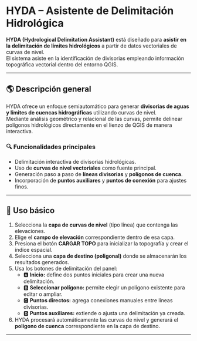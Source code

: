 # HYDA – Asistente de Delimitación Hidrológica

**HYDA (Hydrological Delimitation Assistant)** está diseñado para **asistir en la delimitación de límites hidrológicos** a partir de datos vectoriales de curvas de nivel.  
El sistema asiste en la identificación de divisorias empleando información topográfica vectorial dentro del entorno QGIS.

---

## 🌎 Descripción general

HYDA ofrece un enfoque semiautomático para generar **divisorias de aguas y límites de cuencas hidrográficas** utilizando curvas de nivel.  
Mediante análisis geométrico y relacional de las curvas, permite delinear polígonos hidrológicos directamente en el lienzo de QGIS de manera interactiva.

### 🔍 Funcionalidades principales
- Delimitación interactiva de divisorias hidrológicas.
- Uso de **curvas de nivel vectoriales** como fuente principal.
- Generación paso a paso de **líneas divisorias** y **polígonos de cuenca**.
- Incorporación de **puntos auxiliares** y **puntos de conexión** para ajustes finos.

---

## 🧭 Uso básico

1. Selecciona la **capa de curvas de nivel** (tipo línea) que contenga las elevaciones.  
2. Elige el **campo de elevación** correspondiente dentro de esa capa.  
3. Presiona el botón **CARGAR TOPO** para inicializar la topografía y crear el índice espacial.  
4. Selecciona una **capa de destino (poligonal)** donde se almacenarán los resultados generados.  
5. Usa los botones de delimitación del panel:
   - 🅰️ **Inicio:** define dos puntos iniciales para crear una nueva delimitación.  
   - 🅱️ **Seleccionar polígono:** permite elegir un polígono existente para editar o ampliar.  
   - 🅲 **Puntos directos:** agrega conexiones manuales entre líneas divisorias.  
   - 🅳 **Puntos auxiliares:** extiende o ajusta una delimitación ya creada.  
6. HYDA procesará automáticamente las curvas de nivel y generará el **polígono de cuenca** correspondiente en la capa de destino.  

---
